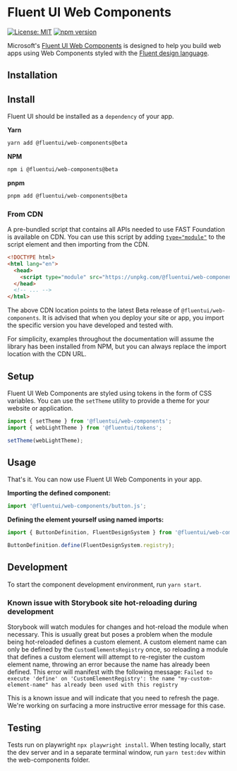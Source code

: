 # Fluent UI Web Components

[![License: MIT](https://img.shields.io/badge/License-MIT-yellow.svg)](https://opensource.org/licenses/MIT)
[![npm version](https://img.shields.io/npm/v/@fluentui/web-components/beta?style=flat-square)](https://www.npmjs.com/package/@fluentui/web-components/v/beta)

Microsoft's [Fluent UI Web Components](https://github.com/microsoft/fluentui/tree/master/packages/web-components) is designed to help you build web apps using Web Components styled with the [Fluent design language](https://github.com/microsoft/fluentui).

## Installation

## Install

Fluent UI should be installed as a `dependency` of your app.

**Yarn**

```sh
yarn add @fluentui/web-components@beta
```

**NPM**

```sh
npm i @fluentui/web-components@beta
```

**pnpm**

```sh
pnpm add @fluentui/web-components@beta
```

### From CDN

A pre-bundled script that contains all APIs needed to use FAST Foundation is available on CDN. You can use this script by adding [`type="module"`](https://developer.mozilla.org/en-US/docs/Web/JavaScript/Guide/Modules) to the script element and then importing from the CDN.

```html
<!DOCTYPE html>
<html lang="en">
  <head>
    <script type="module" src="https://unpkg.com/@fluentui/web-components@beta"></script>
  </head>
  <!-- ... -->
</html>
```

The above CDN location points to the latest Beta release of `@fluentui/web-components`. It is advised that when you deploy your site or app, you import the specific version you have developed and tested with.

For simplicity, examples throughout the documentation will assume the library has been installed from NPM, but you can always replace the import location with the CDN URL.

## Setup

Fluent UI Web Components are styled using tokens in the form of CSS variables. You can use the `setTheme` utility to provide a theme for your website or application.

```js
import { setTheme } from '@fluentui/web-components';
import { webLightTheme } from '@fluentui/tokens';

setTheme(webLightTheme);
```

## Usage

That's it. You can now use Fluent UI Web Components in your app.

**Importing the defined component:**

```js
import '@fluentui/web-components/button.js';
```

**Defining the element yourself using named imports:**

```js
import { ButtonDefinition, FluentDesignSystem } from '@fluentui/web-components';

ButtonDefinition.define(FluentDesignSystem.registry);
```

## Development

To start the component development environment, run `yarn start`.

### Known issue with Storybook site hot-reloading during development

Storybook will watch modules for changes and hot-reload the module when necessary. This is usually great but poses a problem when the module being hot-reloaded defines a custom element. A custom element name can only be defined by the `CustomElementsRegistry` once, so reloading a module that defines a custom element will attempt to re-register the custom element name, throwing an error because the name has already been defined. This error will manifest with the following message:
`Failed to execute 'define' on 'CustomElementRegistry': the name "my-custom-element-name" has already been used with this registry`

This is a known issue and will indicate that you need to refresh the page. We're working on surfacing a more instructive error message for this case.

## Testing

Tests run on playwright `npx playwright install`.
When testing locally, start the dev server and in a separate terminal window, run `yarn test:dev` within the web-components folder.
